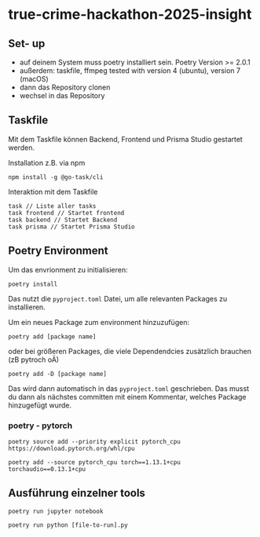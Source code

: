 # true-crime-hackathon-2025-insight

## Set- up 
* auf deinem System muss poetry installiert sein. Poetry Version >= 2.0.1 
* außerdem: taskfile, ffmpeg tested with version 4 (ubuntu), version 7 (macOS)
* dann das Repository clonen 
* wechsel in das Repository

## Taskfile
Mit dem Taskfile können Backend, Frontend und Prisma Studio gestartet werden.

Installation z.B. via npm
```console
npm install -g @go-task/cli
```

Interaktion mit dem Taskfile
```console
task // Liste aller tasks
task frontend // Startet frontend
task backend // Startet Backend
task prisma // Startet Prisma Studio
```

## Poetry Environment 

Um das envrionment zu initialisieren:
```console
poetry install
```
Das nutzt die `pyproject.toml` Datei, um alle relevanten Packages zu installieren. 

Um ein neues Package zum environment hinzuzufügen:  
```console
poetry add [package name]
```
oder bei größeren Packages, die viele Dependendcies zusätzlich brauchen (zB pytroch oÄ)
```console  
poetry add -D [package name]
```
Das wird dann automatisch in das `pyproject.toml` geschrieben. 
Das musst du dann als nächstes committen mit einem Kommentar, welches Package hinzugefügt wurde.

### poetry - pytorch  
``` 
poetry source add --priority explicit pytorch_cpu https://download.pytorch.org/whl/cpu

poetry add --source pytorch_cpu torch==1.13.1+cpu torchaudio==0.13.1+cpu
```

## Ausführung einzelner tools  

```
poetry run jupyter notebook 

poetry run python [file-to-run].py

```